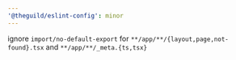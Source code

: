 ```yaml
---
'@theguild/eslint-config': minor
---
```


ignore `import/no-default-export` for `**/app/**/{layout,page,not-found}.tsx` and `**/app/**/_meta.{ts,tsx}`
